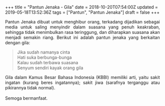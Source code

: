 +++
title = "Pantun Jenaka - Gila"
date = 2018-10-20T07:54:00Z
updated = 2019-05-18T13:52:36Z
tags = ["Pantun", "Pantun Jenaka"]
draft = false
+++

<div dir="ltr" style="text-align: left;" trbidi="on"><div style="text-align: justify;">Pantun Jenaka dibuat untuk menghibur orang, terkadang dijadikan sebagai media untuk saling menyindir dalam suasana yang penuh keakraban, sehingga tidak menimbulkan rasa teringgung, dan diharapkan suasana akan menjadi semakin riang. Berikut ini adalah pantun jenaka yang berkaitan dengan gila:</div><blockquote class="tr_bq">Jika sudah namanya cinta<br />Hati suka berbunga-bunga<br />Kalau sudah terbawa suasana<br />Senyum sendiri kayak orang gila</blockquote><div style="text-align: justify;">Gila dalam Kamus Besar Bahasa Indonesia (KBBI) memiliki arti, yaitu sakit ingatan (kurang beres ingatannya); sakit jiwa (sarafnya terganggu atau pikirannya tidak normal).</div><div style="text-align: justify;"><br /></div><div style="text-align: justify;">Semoga bermanfaat.</div></div>
